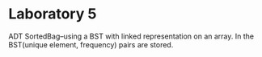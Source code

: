 # Laboratory 5

ADT SortedBag–using  a BST  with  linked  representation  on  an  array.  In  the  BST(unique element, frequency) pairs are stored.
